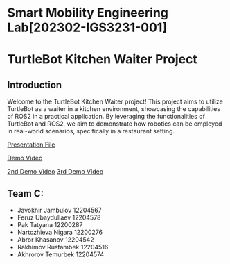 # Smart Mobility Engineering Lab[202302-IGS3231-001]

# TurtleBot Kitchen Waiter Project

## Introduction

Welcome to the TurtleBot Kitchen Waiter project! This project aims to utilize TurtleBot as a waiter in a kitchen environment, showcasing the capabilities of ROS2 in a practical application. By leveraging the functionalities of TurtleBot and ROS2, we aim to demonstrate how robotics can be employed in real-world scenarios, specifically in a restaurant setting.

[Presentation File](https://www.canva.com/design/DAFzXbLTv1E/Bc6-xQ-HKIzXwrdN6RuNnQ/edit?utm_content=DAFzXbLTv1E&utm_campaign=designshare&utm_medium=link2&utm_source=sharebutton)

[Demo Video](https://youtu.be/Cg0WCoUgFKE?si=cj1D53IbV9_amHui)

[2nd Demo Video](https://youtu.be/oyBLgSFTnR0)
[3rd Demo Video]([https://youtu.be/oyBLgSFTnR0](https://drive.google.com/file/d/1k2TB1QNHTCk-NUtVGTVI3QCFMZ-uS4D8/view?usp=drive_link))

## Team C:
- Javokhir Jambulov 12204567
- Feruz Ubaydullaev 12204578
- Pak Tatyana 12200287
- Nartozhieva Nigara 12200276
- Abror Khasanov 12204542
- Rakhimov Rustambek 12204516
- Akhrorov Temurbek 12204574
